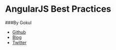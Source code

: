 
# AngularJS Best Practices

###By Gokul
<ul>
	<li class=""><a target="_blank" href="https://github.com/gokulkrishh/" title="Github">Github</a></li>
	<li class=""><a target="_blank" href="https://gokulkrishh.github.io" title="Blog">Blog</a></li>
	<li class=""><a target="_blank" href="https://twitter.com/gokul_i" title="Twitter">Twitter</a></li>
</ul>
